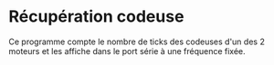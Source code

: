 # Récupération codeuse

Ce programme compte le nombre de ticks des codeuses d'un des 2 moteurs et les affiche dans le port série à une fréquence fixée.
